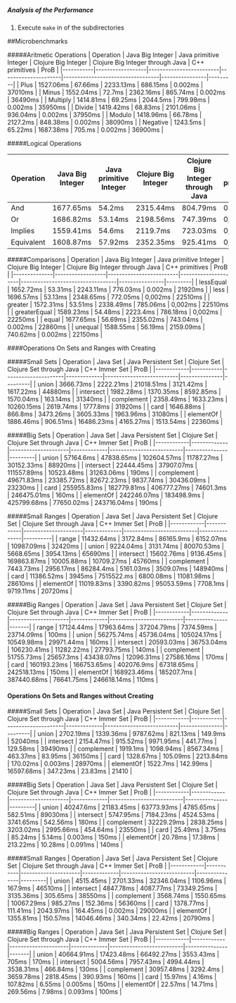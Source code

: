 ##### Analysis of the Performance

1. Execute `make` in of the subdirectories


##Microbenchmarks

#####Aritmetic Operations
| Operation | Java Big Integer |  Java primitive Integer | Clojure Big Integer | Clojure Big Integer through Java | C++ primitives | ProB    |
|-----------|------------------|-------------------------|---------------------|----------------------------------|----------------|---------|
| Plus      | 1527.06ms        | 67.66ms                 | 2233.13ms           | 686.15ms                         | 0.002ms        | 37010ms |
| Minus     | 1552.04ms        | 72.7ms                  | 2362.16ms           | 865.74ms                         | 0.002ms        | 36490ms |
| Multiply  | 1414.81ms        | 69.25ms                 | 2044.5ms            | 799.98ms                         | 0.002ms        | 35950ms |
| Divide    | 1419.42ms        | 68.83ms                 | 2101.06ms           | 936.04ms                         | 0.002ms        | 37950ms |
| Modulo    | 1418.96ms        | 66.78ms                 | 2127.2ms            | 848.38ms                         | 0.002ms        | 38090ms |
| Negative  | 1243.5ms         | 65.22ms                 | 1687.38ms           | 705.ms                           | 0.002ms        | 36900ms |


#####Logical Operations

| Operation  | Java Big Integer |  Java primitive Integer | Clojure Big Integer | Clojure Big Integer through Java | C++ primitives | ProB    |
|------------|------------------|-------------------------|---------------------|----------------------------------|----------------|---------|
| And        | 1677.65ms        | 54.2ms                  | 2315.44ms           | 804.79ms                         | 0.002ms        | 54197ms |
| Or         | 1686.82ms        | 53.14ms                 | 2198.56ms           | 747.39ms                         | 0,002ms        | 53142ms |
| Implies    | 1559.41ms        | 54.6ms                  | 2119.7ms            | 723.03ms                         | 0,002ms        | 54603ms |
| Equivalent | 1608.87ms        | 57.92ms                 | 2352.35ms           | 925.41ms                         | 0,002ms        | 57921ms |



#####Comparisons
| Operation    | Java Big Integer |  Java primitive Integer | Clojure Big Integer | Clojure Big Integer through Java | C++ primitives | ProB    |
|--------------|------------------|-------------------------|---------------------|----------------------------------|----------------|---------|
| lessEqual    | 1652.72ms        | 53.31ms                 | 2243.11ms           | 776.03ms                         | 0.002ms        | 21920ms |
| less         | 1696.57ms        | 53.13ms                 | 2348.65ms           | 772.05ms                         | 0,002ms        | 22510ms |
| greater      | 1572.31ms        | 53.51ms                 | 2338.49ms           | 785.06ms                         | 0,002ms        | 22510ms |
| greaterEqual | 1589.23ms        | 54.48ms                 | 2223.4ms            | 786.18ms                         | 0,002ms        | 22250ms |
| equal        | 1677.65ms        | 56.69ms                 | 2355.02ms           | 743.04ms                         | 0.002ms        | 22860ms |
| unequal      | 1588.55ms        | 56.19ms                 | 2159.09ms           | 740.62ms                         | 0.002ms        | 22150ms |


####Operations On Sets and Ranges with Creating


#####Small Sets
| Operation  | Java Set  | Java Persistent Set | Clojure Set | Clojure Set through Java | C++ Immer Set | ProB    |
|------------|-----------|---------------------|-------------|--------------------------|---------------|---------|
| union      | 3666.73ms | 2222.21ms           | 21018.51ms  | 3121.42ms                | 1617.22ms     | 44880ms |
| intersect  | 1982.28ms | 1370.35ms           | 8592.85ms   | 1570.04ms                | 163.14ms      | 31340ms |
| complement | 2358.49ms | 1633.23ms           | 10260.15ms  | 2619.74ms                | 1777.8ms      | 31920ms |
| card       | 1646.88ms | 866.8ms             | 3473.26ms   | 3605.33ms                | 1963.96ms     | 31080ms |
| elementOf  | 1886.46ms | 906.51ms            | 16486.23ms  | 4165.27ms                | 1513.54ms     | 22360ms |


#####Big Sets
| Operation  | Java Set    | Java Persistent Set | Clojure Set | Clojure Set through Java | C++ Immer Set | ProB    |
|------------|-------------|---------------------|-------------|--------------------------|---------------|---------|
| union      | 57164.6ms   | 47838.65ms          | 102604.57ms | 11787.27ms               | 30152.33ms    | 88920ms |
| intersect  | 22444.45ms  | 37907.07ms          | 111557.89ms | 10523.48ms               | 31263.06ms    | 190ms   |
| complement | 49671.83ms  | 23385.72ms          | 82672.23ms  | 9837.74ms                | 30436.09ms    | 23230ms |
| card       | 255955.83ms | 182779.81ms         | 406777.27ms | 74601.3ms                | 246475.01ms   | 160ms   |
| elementOf  | 242246.07ms | 183498.9ms          | 425799.68ms | 77650.02ms               | 243716.04ms   | 190ms   |


#####Small Ranges
| Operation  | Java Set   | Java Persistent Set | Clojure Set | Clojure Set through Java | C++ Immer Set | ProB     |
|------------|------------|---------------------|-------------|--------------------------|---------------|----------|
| range      | 11432.64ms | 3172.84ms           | 86165.9ms   | 6152.07ms                | 10987.09ms    | 32420ms  |
| union      | 9224.04ms  | 3131.74ms           | 80070.53ms  | 5668.65ms                | 3954.13ms     | 65690ms  |
| intersect  | 15602.76ms | 9136.45ms           | 169863.87ms | 10005.88ms               | 10709.27ms    | 45760ms  |
| complement | 7443.73ms  | 2956.17ms           | 86284.4ms   | 5161.03ms                | 3509.07ms     | 148940ms |
| card       | 11386.52ms | 3945ms              | 7515522.ms  | 6800.08ms                | 11081.98ms    | 28610ms  |
| elementOf  | 11019.83ms | 3390.82ms           | 95053.59ms  | 7708.1ms                 | 9719.11ms     | 20720ms  |


#####Big Ranges
| Operation  | Java Set    | Java Persistent Set | Clojure Set | Clojure Set through Java | C++ Immer Set | ProB  |
|------------|-------------|---------------------|-------------|--------------------------|---------------|-------|
| range      | 17124.44ms  | 17963.64ms          | 37204.79ms  | 7374.59ms                | 23714.09ms    | 100ms |
| union      | 56275.74ms  | 45736.04ms          | 105024.17ms | 10549.98ms               | 29971.44ms    | 160ms |
| intersect  | 20593.03ms  | 36753.04ms          | 106230.41ms | 11282.22ms               | 27793.75ms    | 140ms |
| complement | 51755.73ms  | 25657.3ms           | 43438.07ms  | 12096.31ms               | 27586.16ms    | 170ms |
| card       | 160193.23ms | 166753.65ms         | 402076.9ms  | 67318.65ms               | 242518.13ms   | 150ms |
| elementOf  | 168923.46ms | 185207.7ms          | 387440.68ms | 76641.75ms               | 246618.14ms   | 110ms |



#### Operations On Sets and Ranges without Creating

#####Small Sets
| Operation  | Java Set  | Java Persistent Set | Clojure Set | Clojure Set through Java | C++ Immer Set | ProB    |
|------------|-----------|---------------------|-------------|--------------------------|---------------|---------|
| union      | 2702.19ms | 1339.36ms           | 9787.62ms   | 821.13ms                 | 149.9ms       | 52040ms |
| intersect  | 2154.47ms | 915.52ms            | 9971.95ms   | 441.77ms                 | 129.58ms      | 39490ms |
| complement | 1919.1ms  | 1098.94ms           | 8567.34ms   | 463.37ms                 | 83.95ms       | 36150ms |
| card       | 1328.67ms | 105.09ms            | 2213.84ms   | 170.02ms                 | 0.003ms       | 28970ms |
| elementOf  | 1522.7ms  | 142.99ms            | 16597.68ms  | 347.23ms                 | 23.83ms       | 21410   |


#####Big Sets
| Operation  | Java Set   | Java Persistent Set | Clojure Set | Clojure Set through Java | C++ Immer Set | ProB    |
|------------|------------|---------------------|-------------|--------------------------|---------------|---------|
| union      | 40247.6ms  | 21183.45ms          | 63773.93ms  | 4785.65ms                | 582.51ms      | 89030ms |
| intersect  | 5747.95ms  | 7184.23ms           | 4524.53ms   | 3741.65ms                | 542.56ms      | 180ms   |
| complement | 32229.29ms | 2838.25ms           | 3203.02ms   | 2995.66ms                | 454.64ms      | 23550ms |
| card       | 25.49ms    | 3.75ms              | 85.24ms     | 5.14ms                   | 0.003ms       | 150ms   |
| elementOf  | 20.78ms    | 17.38ms             | 213.22ms    | 10.28ms                  | 0.091ms       | 140ms   |


#####Small Ranges
| Operation  | Java Set  | Java Persistent Set | Clojure Set | Clojure Set through Java | C++ Immer Set | ProB    |
|------------|-----------|---------------------|-------------|--------------------------|---------------|---------|
| union      | 4515.45ms | 2701.33ms           | 32346.04ms  | 1106.96ms                | 167.9ms       | 46510ms |
| intersect  | 4847.78ms | 4087.77ms           | 73349.25ms  | 3135.36ms                | 305.65ms      | 38550ms |
| complement | 3568.74ms | 1550.65ms           | 10067.29ms  | 985.27ms                 | 152.36ms      | 56360ms |
| card       | 1378.77ms | 111.41ms            | 2043.97ms   | 164.45ms                 | 0.002ms       | 29000ms |
| elementOf  | 1355.81ms | 150.57ms            | 14046.46ms  | 340.34ms                 | 22.42ms       | 20790ms |


#####Big Ranges
| Operation  | Java Set   | Java Persistent Set | Clojure Set | Clojure Set through Java | C++ Immer Set | ProB  |
|------------|------------|---------------------|-------------|--------------------------|---------------|-------|
| union      | 40664.91ms | 17423.48ms          | 66492.27ms  | 3553.43ms                | 705ms         | 170ms |
| intersect  | 5004.56ms  | 7957.43ms           | 4994.44ms   | 3538.31ms                | 466.84ms      | 130ms |
| complement | 30957.48ms | 3292.4ms            | 3659.78ms   | 2818.45ms                | 390.93ms      | 160ms |
| card       | 15.97ms    | 4.16ms              | 107.82ms    | 6.55ms                   | 0.005ms       | 150ms |
| elementOf  | 22.57ms    | 14.71ms             | 269.56ms    | 7.98ms                   | 0.093ms       | 100ms |

